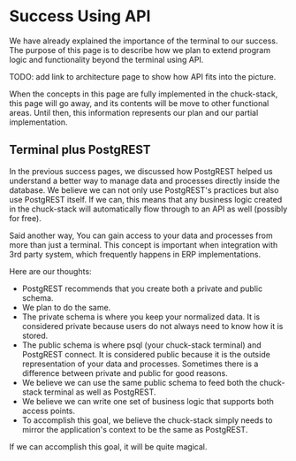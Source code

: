 # Success Using API

We have already explained the importance of the terminal to our success. The purpose of this page is to describe how we plan to extend program logic and functionality beyond the terminal using API.

TODO: add link to architecture page to show how API fits into the picture.

When the concepts in this page are fully implemented in the chuck-stack, this page will go away, and its contents will be move to other functional areas. Until then, this information represents our plan and our partial implementation.

## Terminal plus PostgREST

In the previous success pages, we discussed how PostgREST helped us understand a better way to manage data and processes directly inside the database. We believe we can not only use PostgREST's practices but also use PostgREST itself. If we can, this means that any business logic created in the chuck-stack will automatically flow through to an API as well (possibly for free). 

Said another way, You can gain access to your data and processes from more than just a terminal. This concept is important when integration with 3rd party system, which frequently happens in ERP implementations.

Here are our thoughts:

- PostgREST recommends that you create both a private and public schema.
- We plan to do the same.
- The private schema is where you keep your normalized data. It is considered private because users do not always need to know how it is stored.
- The public schema is where psql (your chuck-stack terminal) and PostgREST connect. It is considered public because it is the outside representation of your data and processes. Sometimes there is a difference between private and public for good reasons.
- We believe we can use the same public schema to feed both the chuck-stack terminal as well as PostgREST.
- We believe we can write one set of business logic that supports both access points.
- To accomplish this goal, we believe the chuck-stack simply needs to mirror the application's context to be the same as PostgREST.

If we can accomplish this goal, it will be quite magical.
